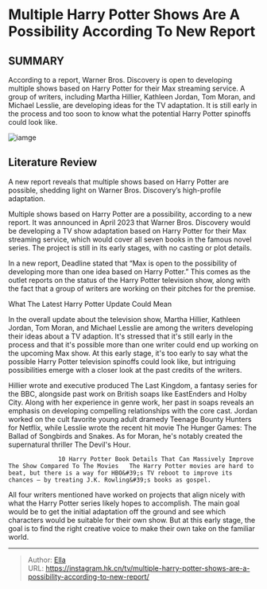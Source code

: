 # Multiple Harry Potter Shows Are A Possibility According To New Report


## SUMMARY 



  According to a report, Warner Bros. Discovery is open to developing multiple shows based on Harry Potter for their Max streaming service.   A group of writers, including Martha Hillier, Kathleen Jordan, Tom Moran, and Michael Lesslie, are developing ideas for the TV adaptation.   It is still early in the process and too soon to know what the potential Harry Potter spinoffs could look like.  

![iamge](https://static1.srcdn.com/wordpress/wp-content/uploads/2024/01/hermione-ron-and-harry-outside-hogwarts-in-harry-potter-deathly-hallows-part-1.jpg)

## Literature Review

A new report reveals that multiple shows based on Harry Potter are possible, shedding light on Warner Bros. Discovery’s high-profile adaptation.




Multiple shows based on Harry Potter are a possibility, according to a new report. It was announced in April 2023 that Warner Bros. Discovery would be developing a TV show adaptation based on Harry Potter for their Max streaming service, which would cover all seven books in the famous novel series. The project is still in its early stages, with no casting or plot details.




In a new report, Deadline stated that “Max is open to the possibility of developing more than one idea based on Harry Potter.” This comes as the outlet reports on the status of the Harry Potter television show, along with the fact that a group of writers are working on their pitches for the premise.


 What The Latest Harry Potter Update Could Mean 
          

In the overall update about the television show, Martha Hillier, Kathleen Jordan, Tom Moran, and Michael Lesslie are among the writers developing their ideas about a TV adaption. It&#39;s stressed that it&#39;s still early in the process and that it&#39;s possible more than one writer could end up working on the upcoming Max show. At this early stage, it&#39;s too early to say what the possible Harry Potter television spinoffs could look like, but intriguing possibilities emerge with a closer look at the past credits of the writers.




Hillier wrote and executive produced The Last Kingdom, a fantasy series for the BBC, alongside past work on British soaps like EastEnders and Holby City. Along with her experience in genre work, her past in soaps reveals an emphasis on developing compelling relationships with the core cast. Jordan worked on the cult favorite young adult dramedy Teenage Bounty Hunters for Netflix, while Lesslie wrote the recent hit movie The Hunger Games: The Ballad of Songbirds and Snakes. As for Moran, he&#39;s notably created the supernatural thriller The Devil&#39;s Hour.

                  10 Harry Potter Book Details That Can Massively Improve The Show Compared To The Movies   The Harry Potter movies are hard to beat, but there is a way for HBO&#39;s TV reboot to improve its chances — by treating J.K. Rowling&#39;s books as gospel.   

All four writers mentioned have worked on projects that align nicely with what the Harry Potter series likely hopes to accomplish. The main goal would be to get the initial adaptation off the ground and see which characters would be suitable for their own show. But at this early stage, the goal is to find the right creative voice to make their own take on the familiar world.






---

> Author: [Ella](https://instagram.hk.cn/)  
> URL: https://instagram.hk.cn/tv/multiple-harry-potter-shows-are-a-possibility-according-to-new-report/  

